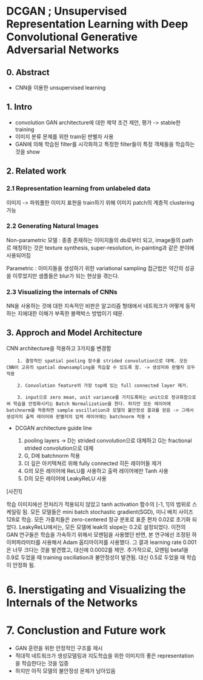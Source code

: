 # DCGAN ; Unsupervised Representation Learning with Deep Convolutional Generative Adversarial Networks 

## 0. Abstract
- CNN을 이용한 unsupervised learning

## 1. Intro
- convolution GAN architecture에 대한 제약 조건 제안, 평가 -> stable한 training
- 이미지 분류 문제를 위한 train된 판별자 사용
- GAN에 의해 학습된 filter를 시각화하고 특정한 filter들이 특정 객체들을 학습하는 것을 show
  
## 2. Related work
### 2.1 Representation learning from unlabeled data
이미지 -> 파워풀한 이미지 표현을 train하기 위해 이미지 patch의 계층적 clustering 가능

### 2.2 Generating Natural Images
Non-parametric 모델 : 종종 존재하는 이미지들의 db로부터 되고, image들의 path르 매칭하는 것은 texture synthesis, super-resolution, in-painting과 같은 분야에 사용되어짐

Parametric : 이미지들을 생성하기 위한 variational sampling 접근법은 약간의 성공을 이루었지만 샘플들은 blur가 되는 현상을 겪는다.

### 2.3 Visualizing the internals of CNNs
NN을 사용하는 것에 대한 지속적인 비판은 알고리즘 형태에서 네트워크가 어떻게 동작하는 지에대한 이해가 부족한 블랙박스 방법이기 때문.

## 3. Approch and Model Architecture
CNN architecture을 적용하고 3가지를 변경함

        1. 결정적인 spatial pooling 함수를 strided convolution으로 대체. 모든 CNN이 고유의 spatial downsampling을 학습할 수 있도록 함. -> 생성자와 판별자 모두 적용

        2. Convolution feature의 가장 top에 있는 full connected layer 제거.

        3. input으로 zero mean, unit variance를 가지도록하는 unit으로 정규화함으로써 학습을 안정화시키는 Batch Normalization을 한다. 하지만 모든 레이어에 batchnorm을 적용하면 sample oscillation과 모델의 불안정성 결과를 얻음 -> 그래서 생성자의 출력 레이어와 판별자의 입력 레이어에는 batchnorm 적용 x

* DCGAN architecture guide line
    
    1) pooling layers -> D는 strided convolution으로 대체하고 G는 fractional strided convolution으로 대체
    2) G, D에 batchnorm 적용
    3) 더 깊은 아키텍쳐르 위해 fully connected 히든 레이어들 제거
    4) G의 모든 레이어에 ReLU를 사용하고 출력 레이어에만 Tanh 사용
    5) D의 모든 레이어에 LeakyReLU 사용

[사진1]

학습 이미지에선 전처리가 적용되지 않았고 tanh activation 함수의 [-1, 1]의 범위로 스케일링 됨. 모든 모델들은 mini batch stochastic gradient(SGD), 미니 배치 사이즈 128로 학습. 모든 가중치들은 zero-centered 정규 분포로 표준 편차 0.02로 초기화 되었다. LeakyReLU에서는, 모든 모델에 leak의 slope는 0.2로 설정되었다. 이전의 GAN 연구들은 학습을 가속하기 위해서 모멘텀을 사용했던 반면, 본 연구에선 조정된 하이퍼파라미터를 사용해서 Adam 옵티마이저를 사용했다. 그 결과 learning rate 0.001은 너무 크다는 것을 발견했고, 대신에 0.0002를 제안. 추가적으로, 모멘텀 beta1을 0.9로 두었을 때 training oscillation과 불안정성이 발견됨. 대신 0.5로 두었을 때 학습이 안정화 됨.

# 6. Inerstigating and Visualizing the Internals of the Networks

# 7. Conclustion and Future work
- GAN 훈련을 위한 안정적인 구조를 제시
- 적대적 네트워크가 생성모델링과 지도학습을 위한 이미지의 좋은 representation을 학습한다는 것을 입증
- 하지만 아직 모델의 불안정성 문제가 남아있음